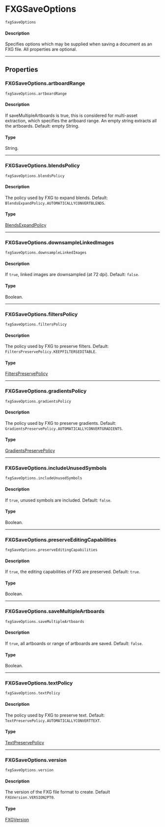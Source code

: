 # FXGSaveOptions

`fxgSaveOptions`

#### Description

Specifies options which may be supplied when saving a document as an FXG file. All properties are optional.

---

## Properties

### FXGSaveOptions.artboardRange

`fxgSaveOptions.artboardRange`

#### Description

If saveMultipleArtboards is true, this is considered for multi-asset extraction, which specifies the artboard range. An empty string extracts all the artboards. Default: empty String.

#### Type

String.

---

### FXGSaveOptions.blendsPolicy

`fxgSaveOptions.blendsPolicy`

#### Description

The policy used by FXG to expand blends. Default: `BlendsExpandPolicy.AUTOMATICALLYCONVERTBLENDS`.

#### Type

[BlendsExpandPolicy](scripting-constants.md#jsobjref-scripting-constants-blendsexpandpolicy)

---

### FXGSaveOptions.downsampleLinkedImages

`fxgSaveOptions.downsampleLinkedImages`

#### Description

If `true`, linked images are downsampled (at 72 dpi). Default: `false`.

#### Type

Boolean.

---

### FXGSaveOptions.filtersPolicy

`fxgSaveOptions.filtersPolicy`

#### Description

The policy used by FXG to preserve filters. Default: `FiltersPreservePolicy.KEEPFILTERSEDITABLE`.

#### Type

[FiltersPreservePolicy](scripting-constants.md#jsobjref-scripting-constants-filterspreservepolicy)

---

### FXGSaveOptions.gradientsPolicy

`fxgSaveOptions.gradientsPolicy`

#### Description

The policy used by FXG to preserve gradients. Default: `GradientsPreservePolicy.AUTOMATICALLYCONVERTGRADIENTS`.

#### Type

[GradientsPreservePolicy](scripting-constants.md#jsobjref-scripting-constants-gradientspreservepolicy)

---

### FXGSaveOptions.includeUnusedSymbols

`fxgSaveOptions.includeUnusedSymbols`

#### Description

If `true`, unused symbols are included. Default: `false`.

#### Type

Boolean.

---

### FXGSaveOptions.preserveEditingCapabilities

`fxgSaveOptions.preserveEditingCapabilities`

#### Description

If `true`, the editing capabilities of FXG are preserved. Default: `true`.

#### Type

Boolean.

---

### FXGSaveOptions.saveMultipleArtboards

`fxgSaveOptions.saveMultipleArtboards`

#### Description

If `true`, all artboards or range of artboards are saved. Default: `false`.

#### Type

Boolean.

---

### FXGSaveOptions.textPolicy

`fxgSaveOptions.textPolicy`

#### Description

The policy used by FXG to preserve text. Default: `TextPreservePolicy.AUTOMATICALLYCONVERTTEXT`.

#### Type

[TextPreservePolicy](scripting-constants.md#jsobjref-scripting-constants-textpreservepolicy)

---

### FXGSaveOptions.version

`fxgSaveOptions.version`

#### Description

The version of the FXG file format to create. Default `FXGVersion.VERSION2PT0`.

#### Type

[FXGVersion](scripting-constants.md#jsobjref-scripting-constants-fxgversion)
